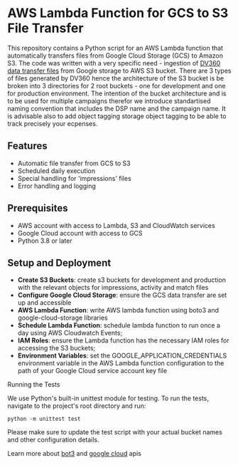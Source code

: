 # AWS Lambda Function for GCS to S3 File Transfer 

This repository contains a Python script for an AWS Lambda function that automatically transfers files from Google Cloud Storage (GCS) to Amazon S3.
The code was written with a very specific need - ingestion of [DV360 data transfer files](https://developers.google.com/bid-manager/dtv2/overview) from Google storage to AWS S3 bucket.
There are 3 types of files generated by DV360 hence the architecture of the S3 bucket is be broken into 3 directories for 2 root buckets - one for development and one for production environment.
The intention of the bucket architecture and is to be used for multiple campaigns therefor we introduce standartised naming convention that includes the DSP name and the campaign name.
It is advisable also to add object tagging storage object tagging to be able to track precisely your ecpenses.

## Features

- Automatic file transfer from GCS to S3
- Scheduled daily execution
-  Special handling for 'impressions' files
- Error handling and logging
  
## Prerequisites

  - AWS account with access to Lambda, S3 and CloudWatch services
  - Google Cloud account with access to GCS
  - Python 3.8 or later

## Setup and Deployment

-  __Create S3 Buckets__: create s3 buckets for development and production with the relevant objects for impressions, activity and match files
- __Configure Google Cloud Storage__: ensure the GCS data transfer are set up and accessible
- __AWS Lambda Function__: write AWS lambda function using boto3 and google-cloud-storage libraries
- __Schedule Lambda Function__: schedule lambda function to run once a day using AWS Cloudwatch Events;
- __IAM Roles__: ensure the Lambda function has the necessary IAM roles for accessing the S3 buckets;
- __Environment Variables__: set the GOOGLE_APPLICATION_CREDENTIALS environment variable in the AWS Lambda function configuration to the path of your Google Cloud service account key file

Running the Tests

We use Python's built-in unittest module for testing. To run the tests, navigate to the project's root directory and run:

```
python -m unittest test
```
Please make sure to update the test script with your actual bucket names and other configuration details.

Learn more about [bot3](https://boto3.amazonaws.com/v1/documentation/api/latest/index.html) and [google cloud](https://github.com/googleapis/google-cloud-python#google-cloud-python-client) apis
